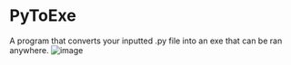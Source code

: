 # PyToExe
A program that converts your inputted .py file into an exe that can be ran anywhere.
![image](https://user-images.githubusercontent.com/123612004/215356048-2a87ab96-0f73-4729-8fe8-6606d85eff2f.png)
